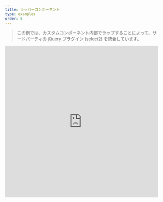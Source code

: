 ```yaml
---
title: ラッパーコンポーネント
type: examples
order: 8
---
```


> この例では、カスタムコンポーネント内部でラップすることによって、サードパーティの jQuery プラグイン (select2) を統合しています。

<iframe width="100%" height="500" src="https://jsfiddle.net/yyx990803/j17w6kjh/embedded/result,html,js,css" allowfullscreen="allowfullscreen" frameborder="0"></iframe>
